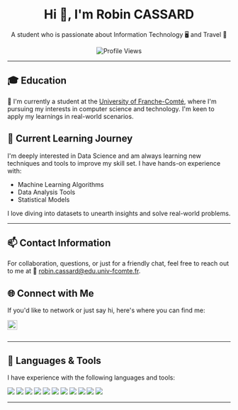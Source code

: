 <h1 align="center">Hi 👋, I'm Robin CASSARD</h1>
<p align="center">A student who is passionate about Information Technology 🖥 and Travel 📸</p>

<div align="center">

![Profile Views](https://komarev.com/ghpvc/?username=nexiathr&color=blue)

</div>

---

## 🎓 Education

🔭 I'm currently a student at the [University of Franche-Comté](https://www.univ-fcomte.fr/), where I'm pursuing my interests in computer science and technology. I'm keen to apply my learnings in real-world scenarios.

## 🌱 Current Learning Journey

I'm deeply interested in Data Science and am always learning new techniques and tools to improve my skill set. I have hands-on experience with:

- Machine Learning Algorithms
- Data Analysis Tools
- Statistical Models

I love diving into datasets to unearth insights and solve real-world problems.

---

## 📫 Contact Information

For collaboration, questions, or just for a friendly chat, feel free to reach out to me at 📧 [robin.cassard@edu.univ-fcomte.fr](mailto:robin.cassard@edu.univ-fcomte.fr).

## 🌐 Connect with Me

If you'd like to network or just say hi, here's where you can find me:

<a href="https://www.linkedin.com/in/robin-cassard/"><img align="left" alt="Robin Cassard LinkedIn" width="22px" src="https://www.vectorlogo.zone/logos/linkedin/linkedin-icon.svg" /></a>

<br />
<br />

---

## 🔧 Languages & Tools

I have experience with the following languages and tools:

![](https://img.shields.io/badge/Code-Bootstrap-blue)
![](https://img.shields.io/badge/Code-C%23-blue)
![](https://img.shields.io/badge/Code-CSS3-blue)
![](https://img.shields.io/badge/Tool-Git-blue)
![](https://img.shields.io/badge/Code-HTML5-blue)
![](https://img.shields.io/badge/Code-Java-blue)
![](https://img.shields.io/badge/Code-JavaScript-blue)
![](https://img.shields.io/badge/Tool-Linux-blue)
![](https://img.shields.io/badge/DB-MySQL-blue)
![](https://img.shields.io/badge/Tool-Photoshop-blue)
![](https://img.shields.io/badge/Code-Python-blue)

---
